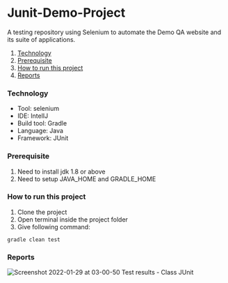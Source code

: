 # Junit-Demo-Project

A testing repository using Selenium to automate the Demo QA website and its suite of applications.

1. [Technology](#technology)
2. [Prerequisite](#prerequisite)
3. [How to run this project](#How-to-run-this-project)
4. [Reports](#Reports)


### Technology
- Tool: selenium
- IDE: IntelIJ
- Build tool: Gradle
- Language: Java
- Framework: JUnit


### Prerequisite
1. Need to install jdk 1.8 or above
2. Need to setup JAVA_HOME and GRADLE_HOME


### How to run this project
1. Clone the project
2. Open terminal inside the project folder
3. Give following command:
```
gradle clean test
```

### Reports
![Screenshot 2022-01-29 at 03-00-50 Test results - Class JUnit](https://user-images.githubusercontent.com/36601919/151621231-c794701c-8fd8-4e68-8011-2074ece0cf9d.png)
